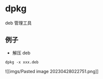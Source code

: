 # dpkg
deb 管理工具


## 例子
- 解压 deb
```shell
dpkg -x xxx.deb
```
![[imgs/Pasted image 20230428022751.png]]